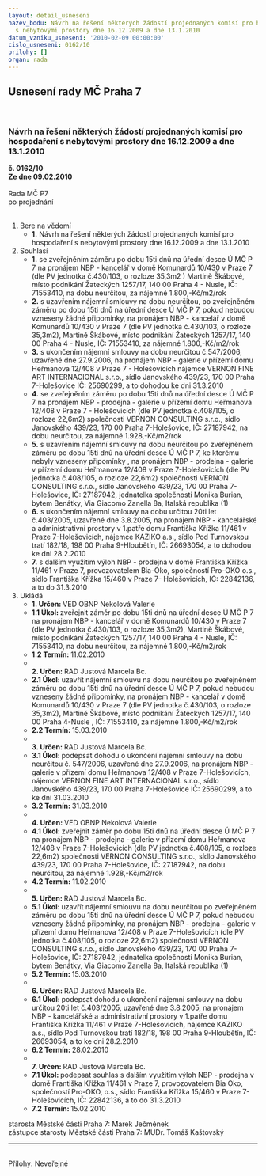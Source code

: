 ```yaml
---
layout: detail_usneseni
nazev_bodu: Návrh na řešení některých žádostí projednaných komisí pro hospodaření
  s nebytovými prostory dne 16.12.2009 a dne 13.1.2010
datum_vzniku_usneseni: '2010-02-09 00:00:00'
cislo_usneseni: 0162/10
prilohy: []
organ: rada
---
```

<div id="ucUsn_pList" class="usn">
	<span><h2>Usnesení rady MČ Praha 7 </h2>
<br></span><div class="standBody">
<span><h3>Návrh na řešení některých žádostí projednaných komisí pro hospodaření s nebytovými prostory dne 16.12.2009 a dne 13.1.2010</h3></span><div class="center">
		<strong>č. 0162/10</strong><br>
	</div>
<div class="center">
		<strong>Ze dne 09.02.2010</strong><br><br>
	</div>Rada MČ P7<br> po projednání<br><br><ol>
<li>Bere na vědomí<ul><li>
<strong>1.</strong> Návrh na řešení některých žádostí projednaných komisí pro hospodaření s nebytovými prostory dne 16.12.2009 a dne 13.1.2010</li></ul>
</li>
<li>Souhlasí<ul>
<li>
<strong>1.</strong> se zveřejněním záměru po dobu 15ti dnů na úřední desce Ú MČ P 7 na pronájem NBP - kancelář v domě Komunardů 10/430 v Praze 7 (dle PV jednotka č.430/103,  o rozloze 35,3m2 ) Martině Škábové, místo podnikání  Žateckých 1257/17, 140 00 Praha 4 - Nusle, IČ: 71553410, na dobu neurčitou, za nájemné 1.800,-Kč/m2/rok</li>
<li>
<strong>2.</strong> s uzavřením nájemní smlouvy na dobu neurčitou, po zveřejněném záměru po dobu 15ti dnů na úřední desce Ú MČ P 7, pokud nebudou vzneseny žádné připomínky, na pronájem NBP - kancelář v domě Komunardů 10/430 v Praze 7 (dle PV jednotka č.430/103, o rozloze 35,3m2), Martině Škábové, místo podnikání Žateckých 1257/17, 140 00 Praha 4 - Nusle, IČ: 71553410, za nájemné 1.800,-Kč/m2/rok </li>
<li>
<strong>3.</strong> s ukončením nájemní smlouvy  na dobu neurčitou  č.547/2006, uzavřené dne 27.9.2006, na pronájem NBP - galerie v přízemí domu Heřmanova 12/408 v Praze 7 - Holešovicích nájemce VERNON FINE ART INTERNACIONAL s.r.o., sídlo Janovského 439/23, 170 00 Praha 7-Holešovice IČ: 25690299, a to dohodou ke dni 31.3.2010</li>
<li>
<strong>4.</strong> se zveřejněním záměru po dobu 15ti dnů na úřední desce Ú MČ P 7 na pronájem NBP - prodejna - galerie v přízemí domu Heřmanova 12/408 v Praze 7 - Holešovicích (dle PV jednotka č.408/105, o rozloze 22,6m2)  společnosti VERNON CONSULTING s.r.o., sídlo Janovského 439/23, 170 00 Praha 7-Holešovice, IČ: 27187942, na dobu neurčitou, za nájemné 1.928,-Kč/m2/rok</li>
<li>
<strong>5.</strong> s uzavřením nájemní smlouvy na dobu neurčitou po zveřejněném záměru po dobu 15ti dnů na úřední desce Ú MČ P 7, ke kterému nebyly vzneseny připomínky , na pronájem NBP - prodejna - galerie v přízemí domu Heřmanova 12/408 v Praze 7-Holešovicích (dle PV jednotka č.408/105, o rozloze 22,6m2)  společnosti VERNON CONSULTING s.r.o., sídlo Janovského 439/23, 170 00 Praha 7-Holešovice, IČ: 27187942, jednatelka  společnosti Monika Burian, bytem Benátky, Via Giacomo Zanella 8a, Italská republika (1)</li>
<li>
<strong>6.</strong> s ukončením nájemní smlouvy na dobu určitou 20ti let č.403/2005, uzavřené dne 3.8.2005, na pronájem NBP - kancelářské a administrativní prostory v 1.patře domu Františka Křížka 11/461 v Praze 7-Holešovicích, nájemce KAZIKO a.s., sídlo Pod Turnovskou tratí 182/18, 198 00 Praha 9-Hloubětín, IČ: 26693054, a to dohodou ke dni 28.2.2010</li>
<li>
<strong>7.</strong> s dalším využitím výloh NBP - prodejna v domě Františka Křížka 11/461 v Praze 7, provozovatelem  Bia-Oko, společností Pro-OKO o.s., sídlo Františka Křížka 15/460 v Praze 7- Holešovicích, IČ: 22842136,  a to do 31.3.2010   </li>
</ul>
</li>
<li>Ukládá<ul>
<li>
<strong>1. Určen: </strong>VED OBNP Nekolová Valerie</li>
<li>
<strong>1.1 Úkol: </strong>zveřejnit záměr po dobu 15ti dnů na úřední desce Ú MČ P 7 na pronájem NBP - kancelář v domě Komunardů 10/430 v Praze 7 (dle PV jednotka č.430/103, o rozloze 35,3m2), Martině Škábové, místo podnikání Žateckých 1257/17, 140 00 Praha 4 - Nusle, IČ: 71553410, na dobu neurčitou, za nájemné 1.800,-Kč/m2/rok</li>
<li>
<strong>1.2 Termín: </strong>11.02.2010</li>
<li>
<strong><br>2. Určen: </strong>RAD Justová Marcela Bc.</li>
<li>
<strong>2.1 Úkol: </strong>uzavřít nájemní smlouvu na dobu neurčitou po zveřejněném záměru po dobu 15ti dnů na úřední desce Ú MČ P 7, pokud nebudou vzneseny žádné připomínky, na pronájem NBP - kancelář v domě Komunardů 10/430 v Praze 7 (dle PV jednotka č.430/103, o rozloze 35,3m2), Martině Škábové, místo podnikání Žateckých 1257/17, 140 00 Praha 4-Nusle , IČ: 71553410, za nájemné 1.800,-Kč/m2/rok</li>
<li>
<strong>2.2 Termín: </strong>15.03.2010</li>
<li>
<strong><br>3. Určen: </strong>RAD Justová Marcela Bc.</li>
<li>
<strong>3.1 Úkol: </strong>podepsat dohodu o ukončení nájemní smlouvy na dobu neurčitou č. 547/2006, uzavřené dne 27.9.2006, na pronájem NBP - galerie v přízemí domu Heřmanova 12/408 v Praze 7-Holešovicích, nájemce VERNON FINE ART INTERNACIONAL s.r.o., sídlo Janovského 439/23, 170 00 Praha 7-Holešovice IČ: 25690299, a to ke dni 31.03.2010</li>
<li>
<strong>3.2 Termín: </strong>31.03.2010</li>
<li>
<strong><br>4. Určen: </strong>VED OBNP Nekolová Valerie</li>
<li>
<strong>4.1 Úkol: </strong>zveřejnit záměr po dobu 15ti dnů na úřední desce Ú MČ P 7 na pronájem NBP - prodejna - galerie v přízemí domu  Heřmanova 12/408 v Praze 7-Holešovicích (dle PV jednotka č.408/105, o rozloze 22,6m2)  společnosti VERNON CONSULTING s.r.o., sídlo Janovského 439/23, 170 00 Praha 7-Holešovice, IČ: 27187942,  na dobu neurčitou, za nájemné 1.928,-Kč/m2/rok</li>
<li>
<strong>4.2 Termín: </strong>11.02.2010</li>
<li>
<strong><br>5. Určen: </strong>RAD Justová Marcela Bc.</li>
<li>
<strong>5.1 Úkol: </strong>uzavřít nájemní smlouvu na dobu neurčitou po zveřejněném záměru po dobu 15ti dnů na úřední desce Ú MČ P 7, pokud nebudou vzneseny žádné připomínky, na pronájem NBP - prodejna - galerie v přízemí domu Heřmanova 12/408 v Praze 7-Holešovicích (dle PV jednotka č.408/105, o rozloze 22,6m2)  společnosti VERNON CONSULTING s.r.o., sídlo Janovského 439/23, 170 00 Praha 7-Holešovice, IČ: 27187942, jednatelka společnosti Monika  Burian, bytem Benátky, Via Giacomo Zanella 8a, Italská republika (1)</li>
<li>
<strong>5.2 Termín: </strong>15.03.2010</li>
<li>
<strong><br>6. Určen: </strong>RAD Justová Marcela Bc.</li>
<li>
<strong>6.1 Úkol: </strong>podepsat dohodu o ukončení nájemní smlouvy na dobu určitou 20ti let č.403/2005, uzavřené dne 3.8.2005, na pronájem NBP - kancelářské a administrativní prostory v 1.patře domu Františka Křížka 11/461 v Praze 7-Holešovicích, nájemce KAZIKO a.s., sídlo Pod Turnovskou tratí 182/18,  198 00 Praha 9-Hloubětín, IČ: 26693054, a to ke dni 28.2.2010</li>
<li>
<strong>6.2 Termín: </strong>28.02.2010</li>
<li>
<strong><br>7. Určen: </strong>RAD Justová Marcela Bc.</li>
<li>
<strong>7.1 Úkol: </strong>podepsat souhlas s dalším využitím výloh NBP - prodejna v domě Františka Křížka 11/461 v Praze 7, provozovatelem Bia Oko, společností Pro-OKO, o.s., sídlo Františka Křížka 15/460 v Praze 7- Holešovicích, IČ: 22842136, a to do 31.3.2010 </li>
<li>
<strong>7.2 Termín: </strong>15.02.2010</li>
</ul>
</li>
</ol>starosta Městské části Praha 7: Marek Ječmének<br>zástupce starosty Městské části Praha 7: MUDr. Tomáš Kaštovský <hr>
<br>Přílohy: Neveřejné</div>
</div>